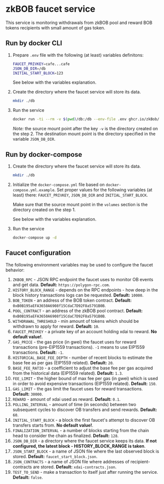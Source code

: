 zkBOB faucet service
====

This service is monitoring withdrawals from zkBOB pool and reward BOB tokens recipients with small amount of gas token.

## Run by docker CLI

1. Prepare `.env` file with the following (at least) variables definitons:

   ```bash
   FAUCET_PRIVKEY=cafe...cafe
   JSON_DB_DIR=/db
   INITIAL_START_BLOCK=123
   ```

   See below with the variables explanation.

2. Create the directory where the faucet service will store its data.

   ```bash
   mkdir ./db
   ```

3. Run the service 

   ```bash
   docker run -ti --rm -v $(pwd)/db:/db --env-file .env ghcr.io/zkBob/zkbob-faucet:latest 
   ```
   
   _Note:_ the source mount point after the key `-v` is the directory created on the step 2. The destination mount point is the directory specified in the variable `JSON_DB_DIR`.

## Run by docker-compose

1. Create the directory where the faucet service will store its data.

   ```bash
   mkdir ./db
   ```

2. Initialize the `docker-compose.yml` file based on `docker-compose.yml.example`. Set proper values for the following variables (at least) there: `FAUCET_PRIVKEY`, `JSON_DB_DIR` and `INITIAL_START_BLOCK`.

   Make sure that the source mount point in the `volumes` section is the directory created on the step 1.

   See below with the variables explanation.

3. Run the service 

   ```bash
   docker-compose up -d
   ```

## Faucet configuration 

The following environment variables may be used to configure the faucet behavior:

1. `ZKBOB_RPC` - JSON RPC endpoint the faucet uses to monitor OB events and get data. **Default:** `https://polygon-rpc.com`.
2. `HISTORY_BLOCK_RANGE` - depends on the RPC endpoints - how deep in the block history transactions logs can be requested. **Default:** `10000`.
3. `BOB_TOKEN` - an address of the BOB token contract. **Default:** `0xB0B195aEFA3650A6908f15CdaC7D92F8a5791B0B`.
4. `POOL_CONTRACT` - an address of the zkBOB pool contract. **Default:** `0xB0B195aEFA3650A6908f15CdaC7D92F8a5791B0B`.
5. `WITHDRAWAL_THRESHOLD` - min amount of tokens which should be withdrawn to apply for reward. **Default:** `10`.
6. `FAUCET_PRIVKEY` - a private key of an account holding xdai to reward. **No default value!**.
7. `GAS_PRICE` - the gas price (in gwei) the faucet uses for reward transactions (pre-EIP1559 transactions). `-1` means to use EIP1559 transactions. **Default:** `-1`.
8. `HISTORICAL_BASE_FEE_DEPTH` - number of recent blocks to estimate the base fee as per gas (EIP1559 related). **Default:** `20`.
10. `BASE_FEE_RATIO` - a coefficient to adjust the base fee per gas acquired from the historical data (EIP1559 related). **Default:** `1.3`.
11. `FEE_LIMIT` - the higher bound of max fee per gas (in gwei) which is used in order to avoid expensive transactions (EIP1559 related). **Default:** `150`.
12. `GAS_LIMIT` - the gas limit the faucet uses for reward transactions. **Default:** `30000`.
13. `REWARD` - amount of xdai used as reward. **Default:** `0.1`.
14. `POLLING_INTERVAL` - amount of time (in seconds) between two subsequent cycles to discover OB transfers and send rewards. **Default:** `60`.
15. `INITIAL_START_BLOCK` - a block the first faucet's attempt to discover OB transfers starts from. **No default value!**.
16. `FINALIZATION_INTERVAL` - a number of blocks starting from the chain head to consider the chain as finalized. **Default:** `128`.
17. `JSON_DB_DIR` - a directory where the faucet service keeps its data. **If not configured, the latest block - HISTORY_BLOCK_RANGE is taken**.
18. `JSON_START_BLOCK` - a name of JSON file where the last observed block is stored. **Default:** `faucet_start_block.json`.
19. `JSON_CONTRACTS` - a name of JSON file where addresses of recipient-contracts are stored. **Default:** `xdai-contracts.json`.
20. `TEST_TO_SEND` - make a transaction to itself just after running the service. **Default:** `false`.